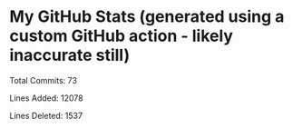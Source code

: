 
# My GitHub Stats (generated using a custom GitHub action - likely inaccurate still)

Total Commits: 73

Lines Added: 12078

Lines Deleted: 1537
    